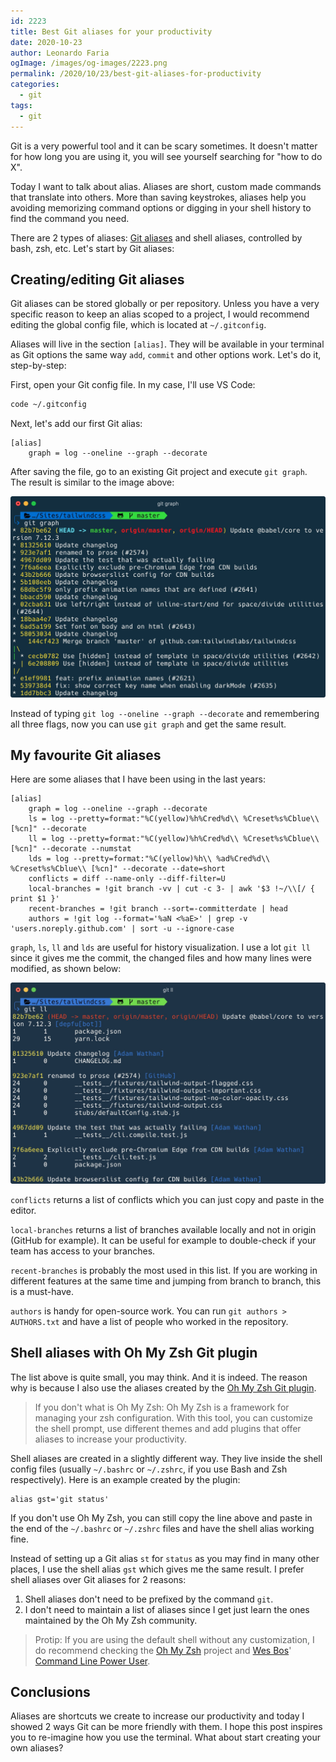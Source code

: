 ```yaml
---
id: 2223
title: Best Git aliases for your productivity
date: 2020-10-23
author: Leonardo Faria
ogImage: /images/og-images/2223.png
permalink: /2020/10/23/best-git-aliases-for-productivity
categories:
  - git
tags:
  - git
---
```


Git is a very powerful tool and it can be scary sometimes. It doesn't matter for how long you are using it, you will see yourself searching for "how to do X".

Today I want to talk about alias. Aliases are short, custom made commands that translate into others. More than saving keystrokes, aliases help you avoiding memorizing command options or digging in your shell history to find the command you need.

There are 2 types of aliases: [Git aliases](https://git-scm.com/book/en/v2/Git-Basics-Git-Aliases) and shell aliases, controlled by bash, zsh, etc. Let's start by Git aliases:

## Creating/editing Git aliases

Git aliases can be stored globally or per repository. Unless you have a very specific reason to keep an alias scoped to a project, I would recommend editing the global config file, which is located at `~/.gitconfig`. 

Aliases will live in the section `[alias]`. They will be available in your terminal as Git options the same way `add`, `commit` and other options work. Let's do it, step-by-step:

First, open your Git config file. In my case, I'll use VS Code:

```bash
code ~/.gitconfig
```

Next, let's add our first Git alias:

```shell
[alias]
	graph = log --oneline --graph --decorate
```

After saving the file, go to an existing Git project and execute `git graph`. The result is similar to the image above: 

![git graph example in the Tailwind CSS repository](/wp-content/uploads/2020/10/git-graph.jpg)

Instead of typing `git log --oneline --graph --decorate` and remembering all three flags, now you can use `git graph` and get the same result.

## My favourite Git aliases

Here are some aliases that I have been using in the last years:

```shell
[alias]
	graph = log --oneline --graph --decorate
	ls = log --pretty=format:"%C(yellow)%h%Cred%d\\ %Creset%s%Cblue\\ [%cn]" --decorate
	ll = log --pretty=format:"%C(yellow)%h%Cred%d\\ %Creset%s%Cblue\\ [%cn]" --decorate --numstat
	lds = log --pretty=format:"%C(yellow)%h\\ %ad%Cred%d\\ %Creset%s%Cblue\\ [%cn]" --decorate --date=short
	conflicts = diff --name-only --diff-filter=U
	local-branches = !git branch -vv | cut -c 3- | awk '$3 !~/\\[/ { print $1 }'
	recent-branches = !git branch --sort=-committerdate | head
	authors = !git log --format='%aN <%aE>' | grep -v 'users.noreply.github.com' | sort -u --ignore-case
```

`graph`, `ls`, `ll` and `lds` are useful for history visualization. I use a lot `git ll` since it gives me the commit, the changed files and how many lines were modified, as shown below: 

![git ll example in the Tailwind CSS repository](/wp-content/uploads/2020/10/git-ll.jpg)

`conflicts` returns a list of conflicts which you can just copy and paste in the editor. 

`local-branches` returns a list of branches available locally and not in origin (GitHub for example). It can be useful for example to double-check if your team has access to your branches.

`recent-branches` is probably the most used in this list. If you are working in different features at the same time and jumping from branch to branch, this is a must-have.

`authors` is handy for open-source work. You can run `git authors > AUTHORS.txt` and have a list of people who worked in the repository.

## Shell aliases with Oh My Zsh Git plugin

The list above is quite small, you may think. And it is indeed. The reason why is because I also use the aliases created by the [Oh My Zsh Git plugin](https://github.com/ohmyzsh/ohmyzsh/blob/master/plugins/git/git.plugin.zsh). 

> If you don't what is Oh My Zsh: Oh My Zsh is a framework for managing your zsh configuration. With this tool, you can customize the shell prompt, use different themes and add plugins that offer aliases to increase your productivity. 

Shell aliases are created in a slightly different way. They live inside the shell config files (usually `~/.bashrc` or `~/.zshrc`, if you use Bash and Zsh respectively). Here is an example created by the plugin:

```shell
alias gst='git status'
```

If you don't use Oh My Zsh, you can still copy the line above and paste in the end of the `~/.bashrc` or `~/.zshrc` files and have the shell alias working fine. 

Instead of setting up a Git alias `st` for `status` as you may find in many other places, I use the shell alias `gst` which gives me the same result. I prefer shell aliases over Git aliases for 2 reasons:

1. Shell aliases don't need to be prefixed by the command `git`.
2. I don't need to maintain a list of aliases since I get just learn the ones maintained by the Oh My Zsh community.

> Protip: If you are using the default shell without any customization, I do recommend checking the [Oh My Zsh](https://github.com/ohmyzsh/ohmyzsh/) project and [Wes Bos](https://wesbos.com/)' [Command Line Power User](https://commandlinepoweruser.com/).

## Conclusions

Aliases are shortcuts we create to increase our productivity and today I showed 2 ways Git can be more friendly with them. I hope this post inspires you to re-imagine how you use the terminal. What about start creating your own aliases? 
